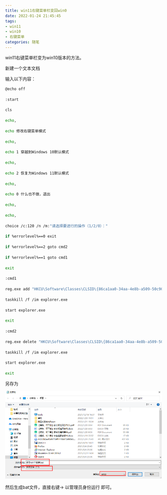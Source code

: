 ```yaml
---
title: win11右键菜单栏变回win0
date: 2022-01-24 21:45:45
tags: 
- win11
- win10
- 右键菜单
categories: 随笔
---
```


win11右键菜单栏变为win10版本的方法。

<!--more-->

新建一个文本文档

输入以下内容：

```bash
@echo off

:start

cls

echo,

echo 修改右键菜单模式

echo,

echo 1 穿越到Windows 10默认模式

echo,

echo 2 恢复为Windows 11默认模式

echo,

echo 0 什么也不做，退出

echo,

echo,

choice /c:120 /n /m:"请选择要进行的操作（1/2/0）："

if %errorlevel%==0 exit

if %errorlevel%==2 goto cmd2

if %errorlevel%==1 goto cmd1

exit

:cmd1

reg.exe add "HKCU\Software\Classes\CLSID\{86ca1aa0-34aa-4e8b-a509-50c905bae2a2}\InprocServer32" /f /ve

taskkill /f /im explorer.exe

start explorer.exe

exit

:cmd2

reg.exe delete "HKCU\Software\Classes\CLSID\{86ca1aa0-34aa-4e8b-a509-50c905bae2a2}" /f

taskkill /f /im explorer.exe

start explorer.exe

exit
```

另存为

![image-20220124214409716](win11%E5%8F%B3%E9%94%AE%E8%8F%9C%E5%8D%95%E6%A0%8F%E5%8F%98%E5%9B%9Ewin0/image-20220124214409716.png)

然后生成bat文件，直接右键-> 以管理员身份运行 即可。

